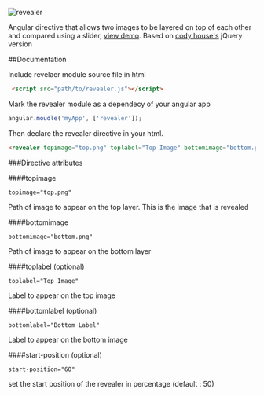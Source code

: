 ![revealer](https://cloud.githubusercontent.com/assets/1556430/8511629/36122bdc-2319-11e5-8114-e2aa97a88cb1.jpg)

Angular directive that allows two images to be layered on top of each other and compared using a slider, [view demo](http://httpete.com/revealer/). Based on [cody house's](http://codyhouse.co/gem/css-jquery-image-comparison-slider/) jQuery version

##Documentation

Include revelaer module source file in html

```html
 <script src="path/to/revealer.js"></script>
```

Mark the revealer module as a dependecy of your angular app


```javascript
angular.moudle('myApp', ['revealer']);
```


Then declare the revealer directive in your html.

```html
<revealer topimage="top.png" toplabel="Top Image" bottomimage="bottom.png" bottomlabel="Bottom Label"></revealer>
```

###Directive attributes


####topimage

````
topimage="top.png"
````

Path of image to appear on the top layer. This is the image that is revealed

####bottomimage

````
bottomimage="bottom.png"
````

Path of image to appear on the bottom layer

####toplabel (optional)

````
toplabel="Top Image"
````

Label to appear on the top image

####bottomlabel (optional)

````
bottomlabel="Bottom Label"
````

Label to appear on the bottom image

####start-position (optional)

````
start-position="60"
````
set the start position of the revealer in percentage (default : 50)
